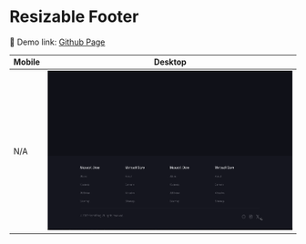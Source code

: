 # Resizable Footer

🔗 Demo link: [Github Page](https://kris-lu-dev.github.io/ASMR-Web-Design-to-HTML-Exercises/08-Resizable-Footer/)

| Mobile | Desktop                                  |
| ------ | ---------------------------------------- |
| N/A    | <img src="Screenshot.gif" height="280"/> |

